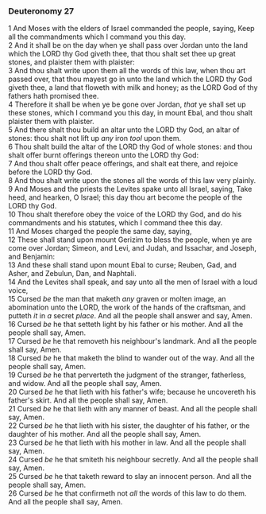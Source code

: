 ### Deuteronomy 27

1 And Moses with the elders of Israel commanded the people, saying, Keep all the commandments which I command you this day.  
2 And it shall be on the day when ye shall pass over Jordan unto the land which the LORD thy God giveth thee, that thou shalt set thee up great stones, and plaister them with plaister:  
3 And thou shalt write upon them all the words of this law, when thou art passed over, that thou mayest go in unto the land which the LORD thy God giveth thee, a land that floweth with milk and honey; as the LORD God of thy fathers hath promised thee.  
4 Therefore it shall be when ye be gone over Jordan, *that* ye shall set up these stones, which I command you this day, in mount Ebal, and thou shalt plaister them with plaister.  
5 And there shalt thou build an altar unto the LORD thy God, an altar of stones: thou shalt not lift up *any* iron *tool* upon them.  
6 Thou shalt build the altar of the LORD thy God of whole stones: and thou shalt offer burnt offerings thereon unto the LORD thy God:  
7 And thou shalt offer peace offerings, and shalt eat there, and rejoice before the LORD thy God.  
8 And thou shalt write upon the stones all the words of this law very plainly.  
9 And Moses and the priests the Levites spake unto all Israel, saying, Take heed, and hearken, O Israel; this day thou art become the people of the LORD thy God.  
10 Thou shalt therefore obey the voice of the LORD thy God, and do his commandments and his statutes, which I command thee this day.  
11 And Moses charged the people the same day, saying,  
12 These shall stand upon mount Gerizim to bless the people, when ye are come over Jordan; Simeon, and Levi, and Judah, and Issachar, and Joseph, and Benjamin:  
13 And these shall stand upon mount Ebal to curse; Reuben, Gad, and Asher, and Zebulun, Dan, and Naphtali.  
14 And the Levites shall speak, and say unto all the men of Israel with a loud voice,  
15 Cursed *be* the man that maketh *any* graven or molten image, an abomination unto the LORD, the work of the hands of the craftsman, and putteth *it* in *a* secret *place*. And all the people shall answer and say, Amen.  
16 Cursed *be* he that setteth light by his father or his mother. And all the people shall say, Amen.  
17 Cursed *be* he that removeth his neighbour's landmark. And all the people shall say, Amen.  
18 Cursed *be* he that maketh the blind to wander out of the way. And all the people shall say, Amen.  
19 Cursed *be* he that perverteth the judgment of the stranger, fatherless, and widow. And all the people shall say, Amen.  
20 Cursed *be* he that lieth with his father's wife; because he uncovereth his father's skirt. And all the people shall say, Amen.  
21 Cursed *be* he that lieth with any manner of beast. And all the people shall say, Amen.  
22 Cursed *be* he that lieth with his sister, the daughter of his father, or the daughter of his mother. And all the people shall say, Amen.  
23 Cursed *be* he that lieth with his mother in law. And all the people shall say, Amen.  
24 Cursed *be* he that smiteth his neighbour secretly. And all the people shall say, Amen.  
25 Cursed *be* he that taketh reward to slay an innocent person. And all the people shall say, Amen.  
26 Cursed *be* he that confirmeth not *all* the words of this law to do them. And all the people shall say, Amen.  
